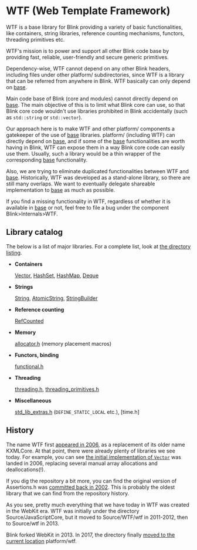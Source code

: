 # WTF (Web Template Framework)

WTF is a base library for Blink providing a variety of basic functionalities,
like containers, string libraries, reference counting mechanisms, functors,
threading primitives etc.

WTF's mission is to power and support all other Blink code base by providing
fast, reliable, user-friendly and secure generic primitives.

Dependency-wise, WTF cannot depend on any other Blink headers, including
files under other platform/ subdirectories, since WTF is a library that can be
referred from anywhere in Blink. WTF basically can only depend on [base].

Main code base of Blink (core and modules) cannot directly depend on [base].
The main objective of this is to limit what Blink core can use, so that Blink
core code wouldn't use libraries prohibited in Blink accidentally (such as
`std::string` or `std::vector`).

Our approach here is to make WTF and other platform/ components a gatekeeper of
the use of [base] libraries. platform/ (including WTF) can directly depend on
[base], and if some of the [base] functionalities are worth having in Blink,
WTF can expose them in a way Blink core code can easily use them. Usually,
such a library would be a thin wrapper of the corresponding [base]
functionality.

Also, we are trying to eliminate duplicated functionalities between WTF and
[base]. Historically, WTF was developed as a stand-alone library, so there
are still many overlaps. We want to eventually delegate shareable implementation
to [base] as much as possible.

If you find a missing functionality in WTF, regardless of whether it is
available in [base] or not, feel free to file a bug under the component
Blink>Internals>WTF.

## Library catalog

The below is a list of major libraries. For a complete list, look at
[the directory listing].

* **Containers**

  [Vector], [HashSet], [HashMap], [Deque]

* **Strings**

  [String], [AtomicString], [StringBuilder]

* **Reference counting**

  [RefCounted]

* **Memory**

  [allocator.h] (memory placement macros)

* **Functors, binding**

  [functional.h]

* **Threading**

  [threading.h], [threading_primitives.h]

* **Miscellaneous**

  [std_lib_extras.h] (`DEFINE_STATIC_LOCAL` etc.),
  [time.h]

## History

The name WTF first [appeared in 2006][1], as a replacement of its older name
KXMLCore. At that point, there were already plenty of libraries we see today.
For example, you can see [the initial implementation of `Vector`][2] was landed
in 2006, replacing several manual array allocations and deallocations(!).

If you dig the repository a bit more, you can find the original version of
Assertions.h was [committed back in 2002][3]. This is probably the oldest
library that we can find from the repository history.

As you see, pretty much everything that we have today in WTF was created in
the WebKit era. WTF was initially under the directory Source/JavaScriptCore,
but it moved to Source/WTF/wtf in 2011-2012, then to Source/wtf in 2013.

Blink forked WebKit in 2013. In 2017, the directory finally [moved to the
current location][4] platform/wtf.

[the directory listing]: https://source.chromium.org/chromium/chromium/src/+/master:third_party/blink/renderer/platform/wtf/
[base]: https://source.chromium.org/chromium/chromium/src/+/master:base/
[Vector]: https://source.chromium.org/chromium/chromium/src/+/master:third_party/blink/renderer/platform/wtf/vector.h
[HashSet]: https://source.chromium.org/chromium/chromium/src/+/master:third_party/blink/renderer/platform/wtf/hash_set.h
[HashMap]: https://source.chromium.org/chromium/chromium/src/+/master:third_party/blink/renderer/platform/wtf/hash_map.h
[Deque]: https://source.chromium.org/chromium/chromium/src/+/master:third_party/blink/renderer/platform/wtf/deque.h
[String]: https://source.chromium.org/chromium/chromium/src/+/master:third_party/blink/renderer/platform/wtf/text/wtf_string.h
[AtomicString]: https://source.chromium.org/chromium/chromium/src/+/master:third_party/blink/renderer/platform/wtf/text/atomic_string.h
[StringBuilder]: https://source.chromium.org/chromium/chromium/src/+/master:third_party/blink/renderer/platform/wtf/text/string_builder.h
[RefCounted]: https://source.chromium.org/chromium/chromium/src/+/master:third_party/blink/renderer/platform/wtf/ref_counted.h
[allocator.h]: https://source.chromium.org/chromium/chromium/src/+/master:third_party/blink/renderer/platform/wtf/allocator/allocator.h
[functional.h]: https://source.chromium.org/chromium/chromium/src/+/master:third_party/blink/renderer/platform/wtf/functional.h
[threading.h]: https://source.chromium.org/chromium/chromium/src/+/master:third_party/blink/renderer/platform/wtf/threading.h
[threading_primitives.h]: https://source.chromium.org/chromium/chromium/src/+/master:third_party/blink/renderer/platform/wtf/threading_primitives.h
[std_lib_extras.h]: https://source.chromium.org/chromium/chromium/src/+/master:third_party/blink/renderer/platform/wtf/std_lib_extras.h
[1]: https://chromium.googlesource.com/chromium/src/+/e372c152fc6e57743ebc508fe17f6eb131b4ff8d
[2]: https://chromium.googlesource.com/chromium/src/+/547a6ca360a56fbee3d5ea4a71ba18f91622455c
[3]: https://chromium.googlesource.com/chromium/src/+/478890427ee03fd88e6f0f58ee8220512044bed9/third_party/WebKit/WebCore/kwq/KWQAssertions.h
[4]:https://docs.google.com/document/d/1JK26H-1-cD9-s9QLvEfY55H2kgSxRFNPLfjs049Us5w/edit?usp=sharing
